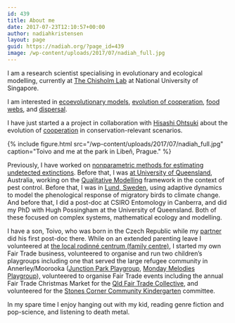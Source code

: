 ```yaml
---
id: 439
title: About me
date: 2017-07-23T12:10:57+00:00
author: nadiahkristensen
layout: page
guid: https://nadiah.org/?page_id=439
image: /wp-content/uploads/2017/07/nadiah_full.jpg
---
```


I am a research scientist specialising in evolutionary and ecological modelling, currently at <a href="https://ryanchisholm.com/">The Chisholm Lab</a> at National University of Singapore. 

I am interested in <a href="/category/evolutionary_ecology">ecoevolutionary models</a>, 
<a href="/category/cooperation">evolution of cooperation</a>, 
<a href="/category/food_webs">food webs</a>, 
and <a href="/category/dispersal">dispersal</a>.

I have just started a
a project in collaboration with <a href="http://www.esb.soken.ac.jp/english/research/hisashi_ohtsuki.html">Hisashi Ohtsuki</a>
about the evolution of [cooperation](https://nadiah.org/category/cooperation) in conservation-relevant scenarios.

{%
    include figure.html
    src="/wp-content/uploads/2017/07/nadiah_full.jpg"
    caption="Toivo and me at the park in Libeň, Prague."
%}

Previously,
I have worked on [nonparametric methods for estimating undetected extinctions](/category/undiscovered_extinctions).
Before that, I was [at University of Queensland](http://x-ed.net/), Australia, working on the [Qualitative Modelling](https://nadiah.org/category/conservation/qualitative-modelling-conservation/) framework in the context of pest control. 
Before that, I was in [Lund, Sweden](https://www.biology.lu.se/research/research-groups/theoretical-population-ecology-and-evolution-group), using adaptive dynamics to model the phenological response of migratory birds to climate change. 
And before that, I did a post-doc at CSIRO Entomology in Canberra, and did my PhD with Hugh Possingham at the University of Queensland. 
Both of these focused on complex systems, mathematical ecology and modelling.

<!-- I am also working on theoretical models for evolution of partnership / cooperation with [Hanna Kokko](https://en.wikipedia.org/wiki/Hanna_Kokko) at University of Zurich.-->

I have a son, Toivo, who was born in the Czech Republic while my [partner](https://carlo-hamalainen.net/) did his first post-doc there. While on an extended parenting leave I volunteered at [the local rodinné centrum (family centre)](http://www.rcletna.cz/), I started my own Fair Trade business, volunteered to organise and run two children&#8217;s playgroups including one that served the large refugee community in Annerley/Moorooka ([Junction Park Playgroup](http://junctionparkplaygroup.blogspot.com.au/), [Monday Melodies Playgroup](http://mondaymelodiesplaygroup.blogspot.com/)), volunteered to organise Fair Trade events including the annual Fair Trade Christmas Market for the [Qld Fair Trade Collective](https://www.facebook.com/qldfairtrade/), and volunteered for the [Stones Corner Community Kindergarten](http://www.stonescornerkindergarten.com.au/) committee.

In my spare time I enjoy hanging out with my kid, reading genre fiction and pop-science, and listening to death metal.
